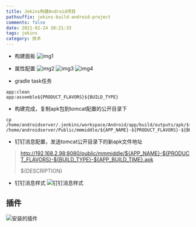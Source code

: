 ```yaml
---
title: Jekins构建Android项目
pathsuffix: jekins-build-android-project
comments: false
date: 2021-02-24 10:21:33
tags: jekins
category: 技术
---
```


+ 构建面板
![img1](img1.png)

+ 属性配置
![img2](img2.jpeg)
![img3](img3.jpeg)
![img4](img4.jpeg)

+ gradle task任务
```
app:clean
app:assemble${PRODUCT_FLAVORS}${BUILD_TYPE}
```

+ 构建完成，复制apk包到tomcat配置的公开目录下
```
cp /home/androidserver/.jenkins/workspace/Android/app/build/outputs/apk/${PRODUCT_FLAVORS}/${BUILD_TYPE}/${APP_NAME}-${PRODUCT_FLAVORS}-${BUILD_TYPE}-${APP_BUILD_TIME}.apk /home/androidserver/Public/mmmiddle/${APP_NAME}-${PRODUCT_FLAVORS}-${BUILD_TYPE}-${APP_BUILD_TIME}.apk
```

+ 钉钉消息配置，发送tomcat公开目录下的新apk文件地址
> http://192.168.2.98:8080/public/mmmiddle/${APP_NAME}-${PRODUCT_FLAVORS}-${BUILD_TYPE}-${APP_BUILD_TIME}.apk
> 
> ${DESCRIPTION}

+ 钉钉消息样式
![钉钉消息样式](img6.png)


## 插件
![安装的插件](img5.jpeg)